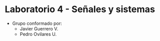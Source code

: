 Laboratorio 4 - Señales y sistemas
===============
- Grupo conformado por:
  - Javier Guerrero V.
  - Pedro Ovilares U.
